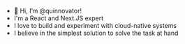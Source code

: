 - 👋 Hi, I’m @quinnovator!
- I'm a React and Next.JS expert
- I love to build and experiment with cloud-native systems
- I believe in the simplest solution to solve the task at hand

<!---
quinnovator/quinnovator is a ✨ special ✨ repository because its `README.md` (this file) appears on your GitHub profile.
You can click the Preview link to take a look at your changes.
--->
